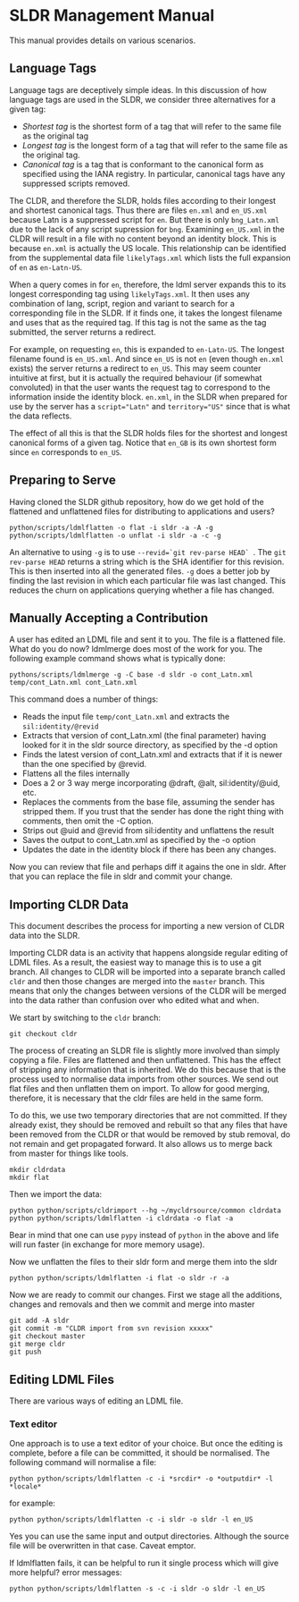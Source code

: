 # SLDR Management Manual

This manual provides details on various scenarios.

## Language Tags

Language tags are deceptively simple ideas. In this discussion of how language tags are used in the SLDR,
we consider three alternatives for a given tag:

* *Shortest tag* is the shortest form of a tag that will refer to the same file as the
  original tag
* *Longest tag* is the longest form of a tag that will refer to the same file as the original tag.
* *Canonical tag* is a tag that is conformant to the canonical form as specified using the IANA registry.
  In particular, canonical tags have any suppressed scripts removed.

The CLDR, and therefore the SLDR, holds files according to their longest and shortest canonical tags. Thus
there are files `en.xml` and `en_US.xml` because Latn is a suppressed script for `en`. But there is only
`bng_Latn.xml` due to the lack of any script supression for `bng`. Examining `en_US.xml` in the CLDR will
result in a file with no content beyond an identity block. This is because `en.xml` is actually the US
locale. This relationship can be identified from the supplemental data file `likelyTags.xml` which lists
the full expansion of `en` as `en-Latn-US`.

When a query comes in for `en`, therefore, the ldml server expands this to its longest corresponding tag
using `likelyTags.xml`. It then uses any combination of lang, script, region and variant to search for a
corresponding file in the SLDR. If it finds one, it takes the longest filename and uses that as the
required tag. If this tag is not the same as the tag submitted, the server returns a redirect.

For example, on requesting `en`, this is expanded to `en-Latn-US`. The longest filename found is `en_US.xml`.
And since `en_US` is not `en` (even though `en.xml` exists) the server returns a redirect to `en_US`.
This may seem counter intuitive at first, but it is actually the required behaviour (if somewhat
convoluted) in that the user wants the request tag to correspond to the information inside the identity
block. `en.xml`, in the SLDR when prepared for use by the server has a `script="Latn"` and `territory="US"`
since that is what the data reflects.

The effect of all this is that the SLDR holds files for the shortest and longest canonical forms of a given tag.
Notice that `en_GB` is its own shortest form since `en` corresponds to `en_US`.

## Preparing to Serve

Having cloned the SLDR github repository, how do we get hold of the flattened and unflattened files
for distributing to applications and users?

    python/scripts/ldmlflatten -o flat -i sldr -a -A -g
    python/scripts/ldmlflatten -o unflat -i sldr -a -c -g

An alternative to using `-g` is to use ``--revid=`git rev-parse HEAD` ``.
The `git rev-parse HEAD` returns a string which is the SHA identifier for this revision.
This is then inserted into all the generated files. `-g` does a better job by finding the last revision in which
each particular file was last changed. This reduces the churn on applications querying whether a file has changed.

## Manually Accepting a Contribution

A user has edited an LDML file and sent it to you. The file is a flattened file. What do you do now?
ldmlmerge does most of the work for you. The following example command shows what is typically done:

    pythons/scripts/ldmlmerge -g -C base -d sldr -o cont_Latn.xml temp/cont_Latn.xml cont_Latn.xml

This command does a number of things:

*   Reads the input file `temp/cont_Latn.xml` and extracts the `sil:identity/@revid`
*   Extracts that version of cont_Latn.xml (the final parameter) having looked for it in the sldr source directory,
    as specified by the -d option
*   Finds the latest version of cont_Latn.xml and extracts that if it is newer than the one specified by @revid.
*   Flattens all the files internally
*   Does a 2 or 3 way merge incorporating @draft, @alt, sil:identity/@uid, etc.
*   Replaces the comments from the base file, assuming the sender has stripped them. If you trust that the
    sender has done the right thing with comments, then omit the -C option.
*   Strips out @uid and @revid from sil:identity and unflattens the result
*   Saves the output to cont_Latn.xml as specified by the -o option
*   Updates the date in the identity block if there has been any changes.

Now you can review that file and perhaps diff it agains the one in sldr. After that you can replace the file
in sldr and commit your change.


## Importing CLDR Data

This document describes the process for importing a new version of CLDR data into the SLDR.

Importing CLDR data is an activity that happens alongside regular editing of LDML files.
As a result, the easiest way to manage this is to use a git branch. All changes to CLDR will
be imported into a separate branch called `cldr` and then those changes are merged into the
`master` branch. This means that only the changes between versions of the CLDR will be merged
into the data rather than confusion over who edited what and when.

We start by switching to the `cldr` branch:

```
git checkout cldr
```

The process of creating an SLDR file is slightly more involved than simply copying a file. Files
are flattened and then unflattened. This has the effect of stripping any information that is
inherited. We do this because that is the process used to normalise data imports from other
sources. We send out flat files and then unflatten them on import. To allow for good merging,
therefore, it is necessary that the cldr files are held in the same form.

To do this, we use two temporary directories that are not committed. If they already exist, they
should be removed and rebuilt so that any files that have been removed from the CLDR or that
would be removed by stub removal, do not remain and get propagated forward. It also allows us to
merge back from master for things like tools.

    mkdir cldrdata
    mkdir flat

Then we import the data:

    python python/scripts/cldrimport --hg ~/mycldrsource/common cldrdata
    python python/scripts/ldmlflatten -i cldrdata -o flat -a

Bear in mind that one can use `pypy` instead of `python` in the above and life will
run faster (in exchange for more memory usage).

Now we unflatten the files to their sldr form and merge them into the sldr

    python python/scripts/ldmlflatten -i flat -o sldr -r -a

Now we are ready to commit our changes. First we stage all the additions, changes and removals
and then we commit and merge into master

    git add -A sldr
    git commit -m "CLDR import from svn revision xxxxx"
    git checkout master
    git merge cldr
    git push


## Editing LDML Files

There are various ways of editing an LDML file.

### Text editor

One approach is to use a text editor of your choice. But once the editing is complete,
before a file can be committed, it should be normalised. The following command will
normalise a file:

    python python/scripts/ldmlflatten -c -i *srcdir* -o *outputdir* -l *locale*

for example:

    python python/scripts/ldmlflatten -c -i sldr -o sldr -l en_US

Yes you can use the same input and output directories. Although the source file will be
overwritten in that case. Caveat emptor.

If ldmlflatten fails, it can be helpful to run it single process which will give
more helpful? error messages:

    python python/scripts/ldmlflatten -s -c -i sldr -o sldr -l en_US


